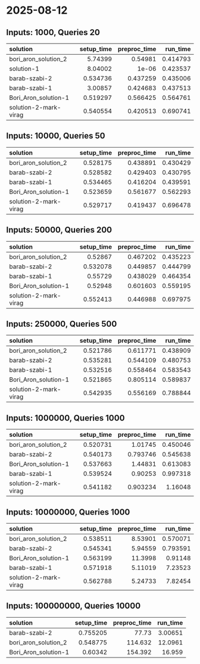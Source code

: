 # 2025-08-12

## Inputs: 1000, Queries 20

| solution              |   setup_time |   preproc_time |   run_time |
|:----------------------|-------------:|---------------:|-----------:|
| bori_aron_solution_2  |     5.74399  |       0.54981  |   0.414793 |
| solution-1            |     8.04002  |       1e-06    |   0.423537 |
| barab-szabi-2         |     0.534736 |       0.437259 |   0.435006 |
| barab-szabi-1         |     3.00857  |       0.424683 |   0.437513 |
| Bori_Aron_solution-1  |     0.519297 |       0.566425 |   0.564761 |
| solution-2-mark-virag |     0.540554 |       0.420513 |   0.690741 |

## Inputs: 10000, Queries 50

| solution              |   setup_time |   preproc_time |   run_time |
|:----------------------|-------------:|---------------:|-----------:|
| bori_aron_solution_2  |     0.528175 |       0.438891 |   0.430429 |
| barab-szabi-2         |     0.528582 |       0.429403 |   0.430795 |
| barab-szabi-1         |     0.534465 |       0.416204 |   0.439591 |
| Bori_Aron_solution-1  |     0.523659 |       0.561677 |   0.562293 |
| solution-2-mark-virag |     0.529717 |       0.419437 |   0.696478 |

## Inputs: 50000, Queries 200

| solution              |   setup_time |   preproc_time |   run_time |
|:----------------------|-------------:|---------------:|-----------:|
| bori_aron_solution_2  |     0.52867  |       0.467202 |   0.435223 |
| barab-szabi-2         |     0.532078 |       0.449857 |   0.444799 |
| barab-szabi-1         |     0.55729  |       0.438029 |   0.464354 |
| Bori_Aron_solution-1  |     0.52948  |       0.601603 |   0.559195 |
| solution-2-mark-virag |     0.552413 |       0.446988 |   0.697975 |

## Inputs: 250000, Queries 500

| solution              |   setup_time |   preproc_time |   run_time |
|:----------------------|-------------:|---------------:|-----------:|
| bori_aron_solution_2  |     0.521786 |       0.611771 |   0.438909 |
| barab-szabi-2         |     0.535281 |       0.544109 |   0.480753 |
| barab-szabi-1         |     0.532516 |       0.558464 |   0.583543 |
| Bori_Aron_solution-1  |     0.521865 |       0.805114 |   0.589837 |
| solution-2-mark-virag |     0.542935 |       0.556169 |   0.788844 |

## Inputs: 1000000, Queries 1000

| solution              |   setup_time |   preproc_time |   run_time |
|:----------------------|-------------:|---------------:|-----------:|
| bori_aron_solution_2  |     0.520731 |       1.01745  |   0.450046 |
| barab-szabi-2         |     0.540173 |       0.793746 |   0.545638 |
| Bori_Aron_solution-1  |     0.537663 |       1.44831  |   0.613083 |
| barab-szabi-1         |     0.539524 |       0.90253  |   0.997318 |
| solution-2-mark-virag |     0.541182 |       0.903234 |   1.16048  |

## Inputs: 10000000, Queries 1000

| solution              |   setup_time |   preproc_time |   run_time |
|:----------------------|-------------:|---------------:|-----------:|
| bori_aron_solution_2  |     0.538511 |        8.53901 |   0.570071 |
| barab-szabi-2         |     0.545341 |        5.94559 |   0.793591 |
| Bori_Aron_solution-1  |     0.563199 |       11.3998  |   0.91148  |
| barab-szabi-1         |     0.571918 |        5.11019 |   7.23523  |
| solution-2-mark-virag |     0.562788 |        5.24733 |   7.82454  |

## Inputs: 100000000, Queries 10000

| solution             |   setup_time |   preproc_time |   run_time |
|:---------------------|-------------:|---------------:|-----------:|
| barab-szabi-2        |     0.755205 |         77.73  |    3.00651 |
| bori_aron_solution_2 |     0.548775 |        114.632 |   12.0961  |
| Bori_Aron_solution-1 |     0.60342  |        154.392 |   16.959   |